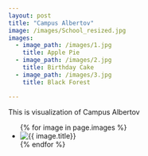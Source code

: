 ```yaml
---
layout: post
title: "Campus Albertov"
image: /images/School_resized.jpg
images:
  - image_path: /images/1.jpg
    title: Apple Pie
  - image_path: /images/2.jpg
    title: Birthday Cake
  - image_path: /images/3.jpg
    title: Black Forest

---
```



This is visualization of Campus Albertov

<ul class="2019-12-16-Campus Albertov">
  {% for image in page.images %}
    <li><img src="{{ image.image_path }}" alt="{{ image.title}}"/></li>
  {% endfor %}
</ul>